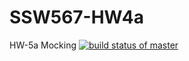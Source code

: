# SSW567-HW4a
HW-5a Mocking
[![build status of master](https://travis-ci.com/mfahim5/SSW567-HW4a.svg?branch=HW05aMocking)](https://travis-ci.com/mfahim5/SSW567-HW4a)
